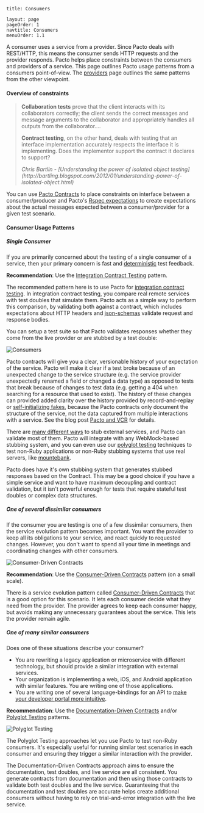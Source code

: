 ```
title: Consumers

layout: page
pageOrder: 1
navtitle: Consumers
menuOrder: 1.1
```

A consumer uses a service from a provider.  Since Pacto deals with REST/HTTP, this means the consumer sends HTTP requests and the provider responds.  Pacto helps place constraints between the consumers and providers of a service.  This page outlines Pacto usage patterns from a consumers point-of-view.  The [providers](providers) page outlines the same patterns from the other viewpoint.

#### Overview of constraints

<blockquote>
  <p><strong>Collaboration tests</strong> prove that the client interacts with its collaborators correctly; the client sends the correct messages and message arguments to the collaborator and appropriately handles all outputs from the collaborator.&hellip;</p>
  <p><strong>Contract testing</strong>, on the other hand, deals with testing that an interface implementation accurately respects the interface it is implementing. Does the implementor support the contract it declares to support?</p>
  <cite>Chris Bartlin - [Understanding the power of isolated object testing](http://bartling.blogspot.com/2012/01/understanding-power-of-isolated-object.html)</cite>
</blockquote>

You can use [Pacto Contracts](/pages/contract) to place constraints on interface between a consumer/producer and Pacto's [Rspec expectations](/pages/expectations) to create expectations about the actual messages expected between a consumer/provider for a given test scenario.

#### Consumer Usage Patterns

##### Single Consumer

If you are primarily concerned about the testing of a single consumer of a service, then your primary concern is fast and [deterministic](http://martinfowler.com/articles/nonDeterminism.html#RemoteServices) test feedback.

**Recommendation**: Use the [Integration Contract Testing](http://martinfowler.com/bliki/IntegrationContractTest.html) pattern.

The recommended pattern here is to use Pacto for [integration contract testing](http://martinfowler.com/bliki/IntegrationContractTest.html).  In integration contract testing, you compare real remote services with test doubles that simulate them.  Pacto acts as a simple way to perform this comparison, by validating both against a contract, which includes expectations about HTTP headers and [json-schemas](http://json-schema.org/) validate request and response bodies.

You can setup a test suite so that Pacto validates responses whether they come from the live provider or are stubbed by a test double:

![Consumers](/images/pair.png 'Consumer/Provider Pair')

Pacto contracts will give you a clear, versionable history of your expectation of the service.  Pacto will make it clear if a test broke because of an unexpected change to the service structure (e.g. the service provider unexpectedly renamed a field or changed a data type) as opposed to tests that break because of changes to test data (e.g. getting a 404 when searching for a resource that used to exist).  The history of these changes can provided added clarity over the history provided by record-and-replay or [self-initializing fakes](http://martinfowler.com/bliki/SelfInitializingFake.html), because the Pacto contracts only document the structure of the service, not the data captured from multiple interactions with a service.  See the blog post [Pacto and VCR](/blog/pacto_and_vcr) for details.

There are [many different ways](http://robots.thoughtbot.com/how-to-stub-external-services-in-tests) to stub external services, and Pacto can validate most of them.  Pacto will integrate with any WebMock-based stubbing system, and you can even use our [polyglot testing](/pages/polyglot) techniques to test non-Ruby applications or non-Ruby stubbing systems that use real servers, like [mountebank](http://www.mbtest.org/).

Pacto does have it's own stubbing system that generates stubbed responses based on the Contract.  This may be a good choice if you have a simple service and want to have maximum decoupling and contract validation, but it isn't powerful enough for tests that require stateful test doubles or complex data structures.

##### One of several dissimilar consumers

If the consumer you are testing is one of a few dissimilar consumers, then the service evolution pattern becomes important.  You want the provider to keep all its obligations to your service, and react quickly to requested changes.  However, you don't want to spend all your time in meetings and coordinating changes with other consumers.

![Consumer-Driven Contracts](/images/cdc.png 'Consumer-Driven Contracts')

**Recommendation**: Use the [Consumer-Driven Contracts](http://martinfowler.com/articles/consumerDrivenContracts.html) pattern (on a small scale).

There is a service evolution pattern called [Consumer-Driven Contracts](http://martinfowler.com/articles/consumerDrivenContracts.html) that is a good option for this scenario.  It lets each consumer decide what they need from the provider.  The provider agrees to keep each consumer happy, but avoids making any unnecessary guarantees about the service.  This lets the provider remain agile.

##### One of many similar consumers

Does one of these situations describe your consumer?
- You are rewriting a legacy application or microservice with different technology, but should provide a similar integration with external services.
- Your organization is implementing a web, iOS, and Android application with similar features.  You are writing one of those applications.
- You are writing one of several language-bindings for an API to [make your developer portal more intuitive](http://blog.programmableweb.com/2014/01/15/six-ways-to-make-your-developer-portal-more-intuitive/).

**Recommendation**: Use the [Documentation-Driven Contracts](/pages/documentation-driven) and/or [Polyglot Testing](/pages/polyglot) patterns.

![Polyglot Testing](/images/polyglot.png 'Polyglot Testing')

The Polyglot Testing approaches let you use Pacto to test non-Ruby consumers.  It's especially useful for running similar test scenarios in each consumer and ensuring they trigger a similar interaction with the provider.

The Documentation-Driven Contracts approach aims to ensure the documentation, test doubles, and live service are all consistent.  You generate contracts from documentation and then using those contracts to validate both test doubles and the live service.  Guaranteeing that the documentation and test doubles are accurate helps create additional consumers without having to rely on trial-and-error integration with the live service.

